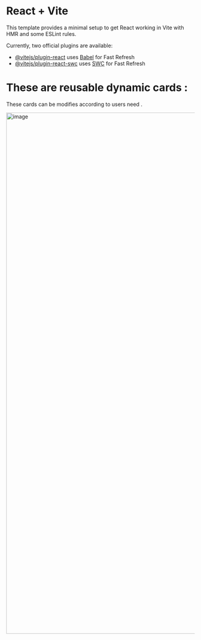 # React + Vite

This template provides a minimal setup to get React working in Vite with HMR and some ESLint rules.

Currently, two official plugins are available:

- [@vitejs/plugin-react](https://github.com/vitejs/vite-plugin-react/blob/main/packages/plugin-react/README.md) uses [Babel](https://babeljs.io/) for Fast Refresh
- [@vitejs/plugin-react-swc](https://github.com/vitejs/vite-plugin-react-swc) uses [SWC](https://swc.rs/) for Fast Refresh

# These are reusable dynamic cards :
These cards can be modifies according to users need .

<img width="1394" alt="image" src="https://github.com/user-attachments/assets/adc19785-17da-4072-a381-420206dc035c">
